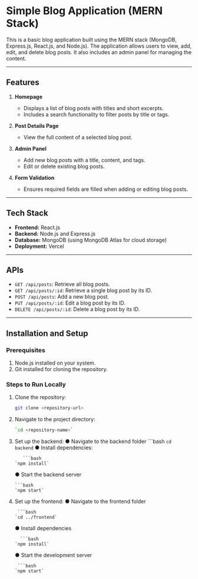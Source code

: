 # Simple Blog Application (MERN Stack)

This is a basic blog application built using the MERN stack (MongoDB, Express.js, React.js, and Node.js). The application allows users to view, add, edit, and delete blog posts. It also includes an admin panel for managing the content.

---

## Features

1. **Homepage**
   - Displays a list of blog posts with titles and short excerpts.
   - Includes a search functionality to filter posts by title or tags.

2. **Post Details Page**
   - View the full content of a selected blog post.

3. **Admin Panel**
   - Add new blog posts with a title, content, and tags.
   - Edit or delete existing blog posts.

4. **Form Validation**
   - Ensures required fields are filled when adding or editing blog posts.

---

## Tech Stack

- **Frontend:** React.js
- **Backend:** Node.js and Express.js
- **Database:** MongoDB (using MongoDB Atlas for cloud storage)
- **Deployment:**  Vercel

---

## APIs

- `GET /api/posts`: Retrieve all blog posts.
- `GET /api/posts/:id`: Retrieve a single blog post by its ID.
- `POST /api/posts`: Add a new blog post.
- `PUT /api/posts/:id`: Edit a blog post by its ID.
- `DELETE /api/posts/:id`: Delete a blog post by its ID.

---

## Installation and Setup

### Prerequisites
1. Node.js installed on your system.
2. Git installed for cloning the repository.

### Steps to Run Locally
1. Clone the repository:
   ```bash
   git clone <repository-url>
2. Navigate to the project directory:
    ```bash
    `cd <repository-name>`
4. Set up the backend:
   ● Navigate to the backend folder
       ```bash
       `cd backend`
   ● Install dependencies:

          ```bash
       `npm install`
   ● Start the backend server
    
       ```bash
       `npm start`
6. Set up the frontend:
   ● Navigate to the frontend folder

        ```bash
       `cd ../frontend`
   ● Install dependencies

         ```bash
       `npm install`
   ● Start the development server

        ```bash
       `npm start`


